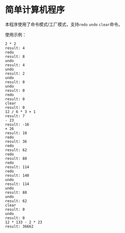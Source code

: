 # 简单计算机程序

本程序使用了命令模式/工厂模式，支持`redo` `undo` `clear`命令。

使用示例：
``` text
2 * 2
result: 4
redo
result: 8
undo
result: 4
undo
result: 2
undo
result: 0
undo
result: 0
redo
result: 0
clear
result: 0
12 / 6 * 3 + 1
result: 7
- 23
result: -16
+ 26
result: 10
redo
result: 36
redo
result: 62
redo
result: 88
redo
result: 114
redo
result: 140
undo
result: 114
undo
result: 88
undo
result: 62
clear
result: 0
undo
result: 0
12 * 133 - 2 * 23
result: 36662

```
